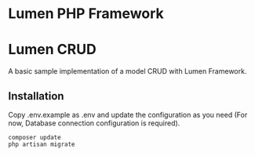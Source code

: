 # Lumen PHP Framework

# Lumen CRUD
A basic sample implementation of a model CRUD with Lumen Framework.

## Installation

Copy .env.example as .env and update the configuration as you need (For now, Database connection configuration is required).

```
composer update
php artisan migrate
```
